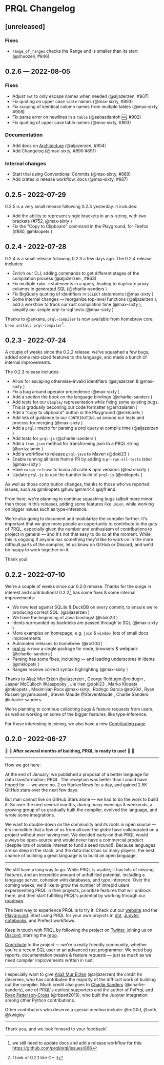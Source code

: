 # PRQL Changelog

## [unreleased]

### Fixes

- `range_of_ranges` checks the Range end is smaller than its start (@shuozeli, #946)

## 0.2.6 — 2022-08-05

### Fixes

- Adjust `fmt` to only escape names when needed (@aljazerzen, #907)
- Fix quoting on upper case `table` names (@max-sixty, #893)
- Fix scoping of identical column names from multiple tables (@max-sixty, #908)
- Fix parse error on newlines in a `table` (@sebastiantoh 🆕, #902)
- Fix quoting of upper case table names (@max-sixty, #893)

### Documentation

- Add docs on [Architecture](prql-compiler/ARCHITECTURE.md) (@aljazerzen, #904)
- Add Changelog (@max-sixty, #890 #891)

### Internal changes

- Start trial using Conventional Commits (@max-sixty, #889)
- Add crates.io release workflow, docs (@max-sixty, #887)

## 0.2.5 - 2022-07-29

0.2.5 is a very small release following 0.2.4 yesterday. It includes:

- Add the ability to represent single brackets in an s-string, with two brackets (#752, @max-sixty )
- Fix the "Copy to Clipboard" command in the Playground, for Firefox (#880,
  @mklopets )

## 0.2.4 - 2022-07-28

0.2.4 is a small release following 0.2.3 a few days ago. The 0.2.4 release includes:

- Enrich our CLI, adding commands to get different stages of the compilation process (@aljazerzen , #863)
- Fix multiple `take n` statements in a query, leading to duplicate proxy columns in generated SQL (@charlie-sanders )
- Fix BigQuery quoting of identifiers in `SELECT` statements (@max-sixty )
- Some internal changes — reorganize top-level functions (@aljazerzen ), add a workflow to track our rust compilation time (@max-sixty ), simplify our simple prql-to-sql tests (@max-sixty )

Thanks to @ankane, `prql-compiler` is now available from homebrew core; `brew install prql-compiler`[^2].

[^2]: we still need to update docs and add a release workflow for this: <https://github.com/prql/prql/issues/866>

## 0.2.3 - 2022-07-24

A couple of weeks since the 0.2.2 release: we've squashed a few bugs, added some mid-sized features to the language, and made a bunch of internal improvements.

The 0.2.3 release includes:

- Allow for escaping otherwise-invalid identifiers (@aljazerzen & @max-sixty )
- Fix a bug around operator precedence (@max-sixty )
- Add a section the book on the language bindings (@charlie-sanders )
- Add tests for our `Display` representation while fixing some existing bugs. This is gradually becoming our code formatter (@arrizalamin )
- Add a "copy to clipboard" button in the Playground (@mklopets )
- Add lots of guidance to our `CONTRIBUTING.md` around our tests and process for merging (@max-sixty )
- Add a `prql!` macro for parsing a prql query at compile time (@aljazerzen )
- Add tests for `prql-js` (@charlie-sanders )
- Add a `from_json` method for transforming json to a PRQL string (@arrizalamin )
- Add a workflow to release `prql-java` to Maven (@doki23 )
- Enable running all tests from a PR by adding a `pr-run-all-tests` label (@max-sixty )
- Have `cargo-release` to bump all crate & npm versions (@max-sixty )
- Update `prql-js` to use the bundler build of `prql-js` (@mklopets )

As well as those contribution changes, thanks to those who've reported issues, such as @mklopets @huw @mm444 @ajfriend.

From here, we're planning to continue squashing bugs (albeit more minor than those in this release), adding some features like `union`, while working on bigger issues such as type-inference.

We're also going to document and modularize the compiler further. It's important that we give more people an opportunity to contribute to the guts of PRQL, especially given the number and enthusiasm of contributions to project in general — and it's not that easy to do so at the moment. While this is ongoing if anyone has something they'd like to work on in the more difficult parts of the compiler, let us know on GitHub or Discord, and we'd be happy to work together on it.

Thank you!

## 0.2.2 - 2022-07-10

We're a couple of weeks since our 0.2.0 release. Thanks for the surge in interest and contributions! 0.2.2[^1] has some fixes & some internal improvements:

- We now test against SQLite & DuckDB on every commit, to ensure we're producing correct SQL. (@aljazerzen )
- We have the beginning of Java bindings! (@doki23 )
- Idents surrounded by backticks are passed through to SQL (@max-sixty )
- More examples on homepage; e.g. `join` & `window`, lots of small docs improvements
- Automated releases to homebrew (@roG0d )
- [prql-js](https://github.com/prql/prql/tree/main/prql-js) is now a single package for node, browsers & webpack (@charlie-sanders )
- Parsing has some fixes, including `>=` and leading underscores in idents (@mklopets )
- Ranges receive correct syntax highlighting (@max-sixty )

Thanks to Aljaž Mur Eržen @aljazerzen , George Roldugin @roldugin , Jasper McCulloch @Jaspooky , Jie Han @doki23 , Marko Klopets @mklopets , Maximilian Roos @max-sixty , Rodrigo Garcia @roG0d , Ryan Russell @ryanrussell , Steven Maude @StevenMaude , Charlie Sanders @charlie-sanders .

We're planning to continue collecting bugs & feature requests from users, as well as working on some of the bigger features, like type-inference.

For those interesting in joining, we also have a new [Contributing page](https://github.com/prql/prql/blob/main/CONTRIBUTING.md).

[^1]: Think of 0.2.1 like C+ :)

## 0.2.0 - 2022-06-27

🎉 🎉 **After several months of building, PRQL is ready to use!** 🎉 🎉

---

How we got here:

At the end of January, we published a proposal of a better language for data transformation: PRQL. The reception was better than I could have hoped for — we were no. 2 on HackerNews for a day, and gained 2.5K GitHub stars over the next few days.

But man cannot live on GitHub Stars alone — we had to do the work to build it. So over the next several months, during many evenings & weekends, a growing group of us gradually built the compiler, evolved the language, and wrote some integrations.

We want to double-down on the community and its roots in open source — it's incredible that a few of us from all over the globe have collaborated on a project without ever having met. We decided early-on that PRQL would always be open-source and would never have a commercial product (despite lots of outside interest to fund a seed round!). Because languages are so deep in the stack, and the data stack has so many players, the best chance of building a great language is to build an open language.

---

We still have a long way to go. While PRQL is usable, it has lots of missing features, and an incredible amount of unfulfilled potential, including a language server, cohesion with databases, and type inference. Over the coming weeks, we'd like to grow the number of intrepid users experimenting PRQL in their projects, prioritize features that will unblock them, and then start fulfilling PRQL's potential by working through our [roadmap](https://prql-lang.org/roadmap/).

The best way to experience PRQL is to try it. Check out our [website](https://prql-lang.org) and the [Playground](https://prql-lang.org/playground). Start using PRQL for your own projects in [dbt](https://github.com/prql/dbt-prql), [Jupyter notebooks](https://pyprql.readthedocs.io/en/latest/magic_readme.html), and Prefect workflows.

Keep in touch with PRQL by following the project on [Twitter](https://twitter.com/prql_lang), joining us on [Discord](https://discord.gg/eQcfaCmsNc), starring the [repo](https://github.com/prql/prql).

[Contribute](https://github.com/prql/prql/blob/main/CONTRIBUTING.md) to the project — we're a really friendly community, whether you're a recent SQL user or an advanced rust programmer. We need bug reports, documentation tweaks & feature requests — just as much as we need compiler improvements written in rust.

---

I especially want to give [Aljaž Mur Eržen](https://github.com/aljazerzen) (@aljazerzen) the credit he deserves, who has contributed the majority of the difficult work of building out the compiler. Much credit also goes to [Charlie Sanders](https://github.com/charlie-sanders) (@charlie-sanders), one of PRQL's earliest supporters and the author of PyPrql, and [Ryan Patterson-Cross](https://github.com/orgs/prql/people/rbpatt2019) (@rbpatt2019), who built the Jupyter integration among other Python contributions.

Other contributors who deserve a special mention include: @roG0d, @snth, @kwigley

---

Thank you, and we look forward to your feedback!
